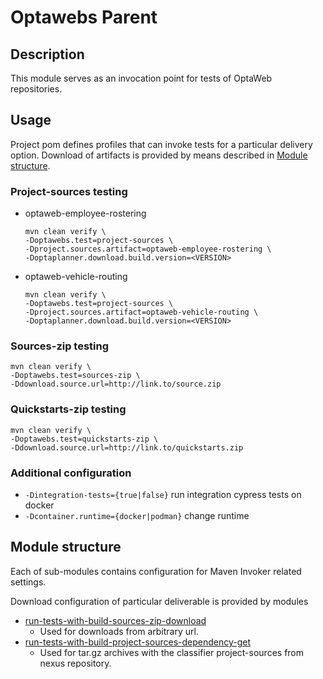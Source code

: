 # Optawebs Parent

## Description
This module serves as an invocation point for tests of OptaWeb repositories.

## Usage
Project pom defines profiles that can invoke tests for a particular delivery option.
Download of artifacts is provided by means described in [Module structure](#module-structure).

### Project-sources testing
* optaweb-employee-rostering
  ```
  mvn clean verify \
  -Doptawebs.test=project-sources \
  -Dproject.sources.artifact=optaweb-employee-rostering \
  -Doptaplanner.download.build.version=<VERSION>
  ```
* optaweb-vehicle-routing
  ```
  mvn clean verify \
  -Doptawebs.test=project-sources \
  -Dproject.sources.artifact=optaweb-vehicle-routing \
  -Doptaplanner.download.build.version=<VERSION>
  ```
### Sources-zip testing
```
mvn clean verify \
-Doptawebs.test=sources-zip \
-Ddownload.source.url=http://link.to/source.zip
```
### Quickstarts-zip testing
```
mvn clean verify \
-Doptawebs.test=quickstarts-zip \
-Ddownload.source.url=http://link.to/quickstarts.zip
```
### Additional configuration
* `-Dintegration-tests={true|false}` run integration cypress tests on docker
* `-Dcontainer.runtime={docker|podman}` change runtime

## Module structure
Each of sub-modules contains configuration for Maven Invoker related settings.

Download configuration of particular deliverable is provided by modules
* [run-tests-with-build-sources-zip-download](../run-tests-with-build-sources-zip-download)
  * Used for downloads from arbitrary url.
* [run-tests-with-build-project-sources-dependency-get](../run-tests-with-build-project-sources-dependency-get)
  * Used for tar.gz archives with the classifier project-sources from nexus repository.